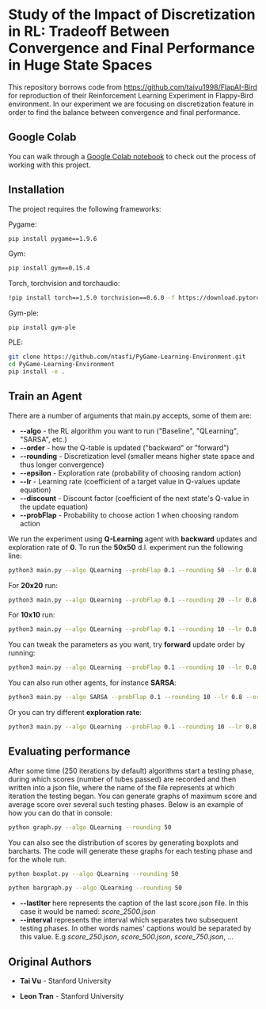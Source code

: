 # Study of the Impact of Discretization in RL: Tradeoff Between Convergence and Final Performance in Huge State Spaces

This repository borrows code from https://github.com/taivu1998/FlapAI-Bird for reproduction of their Reinforcement Learning Experiment in Flappy-Bird environment. In our experiment we are focusing on discretization feature in order to find the balance between convergence and final performance.

## Google Colab

You can walk through a [Google Colab notebook](https://colab.research.google.com/drive/1lMExzNABtF8oMpOh3EqbLdoTjHE_09fG?authuser=1#scrollTo=XB0YesYbfMvx) to check out the process of working with this project.

## Installation

The project requires the following frameworks:

Pygame:
```bash
pip install pygame==1.9.6
```
 
Gym:
```bash
pip install gym==0.15.4
```
 
Torch, torchvision and torchaudio:
```bash
!pip install torch==1.5.0 torchvision==0.6.0 -f https://download.pytorch.org/whl/torch_stable.html
```
 
Gym-ple:
```
pip install gym-ple
```
 
PLE:
```bash
git clone https://github.com/ntasfi/PyGame-Learning-Environment.git
cd PyGame-Learning-Environment
pip install -e .
```

## Train an Agent

There are a number of arguments that main.py accepts, some of them are:

* **--algo** - the RL algorithm you want to run ("Baseline", "QLearning", "SARSA", etc.)
* **--order** - how the Q-table is updated ("backward" or "forward")
* **--rounding** - Discretization level (smaller means higher state space and thus longer convergence)
* **--epsilon** - Exploration rate (probability of choosing random action)
* **--lr** - Learning rate (coefficient of a target value in Q-values update equation)
* **--discount** - Discount factor (coefficient of the next state's Q-value in the update equation)
* **--probFlap** - Probability to choose action 1 when choosing random action

We run the experiment using **Q-Learning** agent with **backward** updates and exploration rate of **0**.
To run the **50x50** d.l. experiment run the following line:
```bash
python3 main.py --algo QLearning --probFlap 0.1 --rounding 50 --lr 0.8 --order backward --epsilon 0
```
For **20x20** run:
```bash
python3 main.py --algo QLearning --probFlap 0.1 --rounding 20 --lr 0.8 --order backward --epsilon 0
```
For **10x10** run:
```bash
python3 main.py --algo QLearning --probFlap 0.1 --rounding 10 --lr 0.8 --order backward --epsilon 0
```

You can tweak the parameters as you want, try **forward** update order by running:
```bash
python3 main.py --algo QLearning --probFlap 0.1 --rounding 10 --lr 0.8 --order forward --epsilon 0
```

You can also run other agents, for instance **SARSA**:
```bash
python3 main.py --algo SARSA --probFlap 0.1 --rounding 10 --lr 0.8 --order forward --epsilon 0
```

Or you can try different **exploration rate**:
```bash
python3 main.py --algo QLearning --probFlap 0.1 --rounding 10 --lr 0.8 --order forward --epsilon 0.1
```
## Evaluating performance

After some time (250 iterations by default) algorithms start a testing phase, during which scores (number of tubes passed) are recorded and then written into a json file, where the name of the file represents at which iteration the testing began. You can generate graphs of maximum score and average score over several such testing phases. Below is an example of how you can do that in console:

```bash
python graph.py --algo QLearning --rounding 50
```

You can also see the distribution of scores by generating boxplots and barcharts. The code will generate these graphs for each testing phase and for the whole run.

```bash
python boxplot.py --algo QLearning --rounding 50
```

```bash
python bargraph.py --algo QLearning --rounding 50
```

* **--lastIter** here represents the caption of the last score.json file. In this case it would be named: *score_2500.json*
* **--interval** represents the interval which separates two subsequent testing phases. In other words names' captions would be separated by this value. E.g *score_250.json*, *score_500.json*, *score_750.json*, ...

## Original Authors

* **Tai Vu** - Stanford University

* **Leon Tran** - Stanford University
